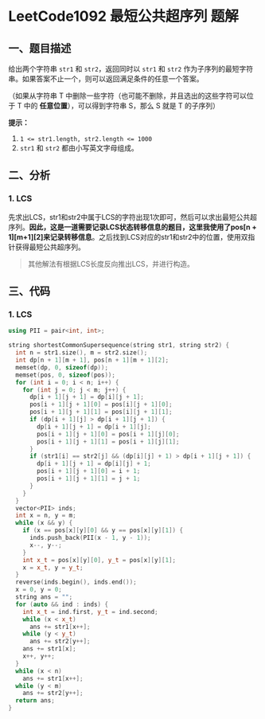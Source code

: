 # LeetCode1092 最短公共超序列 题解

## 一、题目描述

给出两个字符串 `str1` 和 `str2`，返回同时以 `str1` 和 `str2` 作为子序列的最短字符串。如果答案不止一个，则可以返回满足条件的任意一个答案。

（如果从字符串 T 中删除一些字符（也可能不删除，并且选出的这些字符可以位于 T 中的 **任意位置**），可以得到字符串 S，那么 S 就是 T 的子序列）

**提示：**

1. `1 <= str1.length, str2.length <= 1000`
2. `str1` 和 `str2` 都由小写英文字母组成。



## 二、分析

### 1. LCS

先求出LCS，str1和str2中属于LCS的字符出现1次即可，然后可以求出最短公共超序列。**因此，这是一道需要记录LCS状态转移信息的题目，这里我使用了pos\[n + 1]\[m+1]\[2]来记录转移信息**。之后找到LCS对应的str1和str2中的位置，使用双指针获得最短公共超序列。

> 其他解法有根据LCS长度反向推出LCS，并进行构造。



## 三、代码

### 1. LCS

```c++
using PII = pair<int, int>;

string shortestCommonSupersequence(string str1, string str2) {
  int n = str1.size(), m = str2.size();
  int dp[n + 1][m + 1], pos[n + 1][m + 1][2];
  memset(dp, 0, sizeof(dp));
  memset(pos, 0, sizeof(pos));
  for (int i = 0; i < n; i++) {
    for (int j = 0; j < m; j++) {
      dp[i + 1][j + 1] = dp[i][j + 1];
      pos[i + 1][j + 1][0] = pos[i][j + 1][0];
      pos[i + 1][j + 1][1] = pos[i][j + 1][1];
      if (dp[i + 1][j] > dp[i + 1][j + 1]) {
        dp[i + 1][j + 1] = dp[i + 1][j];
        pos[i + 1][j + 1][0] = pos[i + 1][j][0];
        pos[i + 1][j + 1][1] = pos[i + 1][j][1];
      }
      if (str1[i] == str2[j] && (dp[i][j] + 1) > dp[i + 1][j + 1]) {
        dp[i + 1][j + 1] = dp[i][j] + 1;
        pos[i + 1][j + 1][0] = i + 1;
        pos[i + 1][j + 1][1] = j + 1;
      }
    }
  }
  vector<PII> inds;
  int x = n, y = m;
  while (x && y) {
    if (x == pos[x][y][0] && y == pos[x][y][1]) {
      inds.push_back(PII(x - 1, y - 1));
      x--, y--;
    }
    int x_t = pos[x][y][0], y_t = pos[x][y][1];
    x = x_t, y = y_t;
  }
  reverse(inds.begin(), inds.end());
  x = 0, y = 0;
  string ans = "";
  for (auto && ind : inds) {
    int x_t = ind.first, y_t = ind.second;
    while (x < x_t)
      ans += str1[x++];
    while (y < y_t)
      ans += str2[y++];
    ans += str1[x];
    x++, y++;
  }
  while (x < n)
    ans += str1[x++];
  while (y < m)
    ans += str2[y++];
  return ans;
}
```

